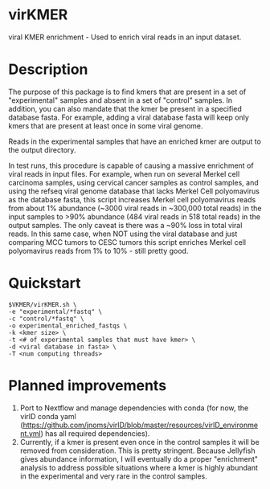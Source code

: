 # virKMER
viral KMER enrichment - Used to enrich viral reads in an input dataset.

# Description
The purpose of this package is to find kmers that are present in a set of "experimental" samples and absent in a set of "control" samples. In addition, you can also mandate that the kmer be present in a specified database fasta. For example, adding a viral database fasta will keep only kmers that are present at least once in some viral genome. 

Reads in the experimental samples that have an enriched kmer are output to the output directory.

In test runs, this procedure is capable of causing a massive enrichment of viral reads in input files. For example, when run on several Merkel cell carcinoma samples, using cervical cancer samples as control samples, and using the refseq viral genome database that lacks Merkel Cell polyomavirus as the database fasta, this script increases Merkel cell polyomavirus reads from about 1% abundance (~3000 viral reads in ~300,000 total reads) in the input samples to >90% abundance (484 viral reads in 518 total reads) in the output samples. The only caveat is there was a ~90% loss in total viral reads. In this same case, when NOT using the viral database and just comparing MCC tumors to CESC tumors this script enriches Merkel cell polyomavirus reads from 1% to 10% - still pretty good.

# Quickstart
```
$VKMER/virKMER.sh \
-e "experimental/*fastq" \
-c "control/*fastq" \
-o experimental_enriched_fastqs \
-k <kmer size> \
-t <# of experimental samples that must have kmer> \
-d <viral database in fasta> \
-T <num computing threads>
```

# Planned improvements
1) Port to Nextflow and manage dependencies with conda (for now, the virID conda yaml (https://github.com/jnoms/virID/blob/master/resources/virID_environment.yml) has all required dependencies).
2) Currently, if a kmer is present even once in the control samples it will be removed from consideration. This is pretty stringent. Because Jellyfish gives abundance information, I will eventually do a proper "enrichment" analysis to address possible situations where a kmer is highly abundant in the experimental and very rare in the control samples.
